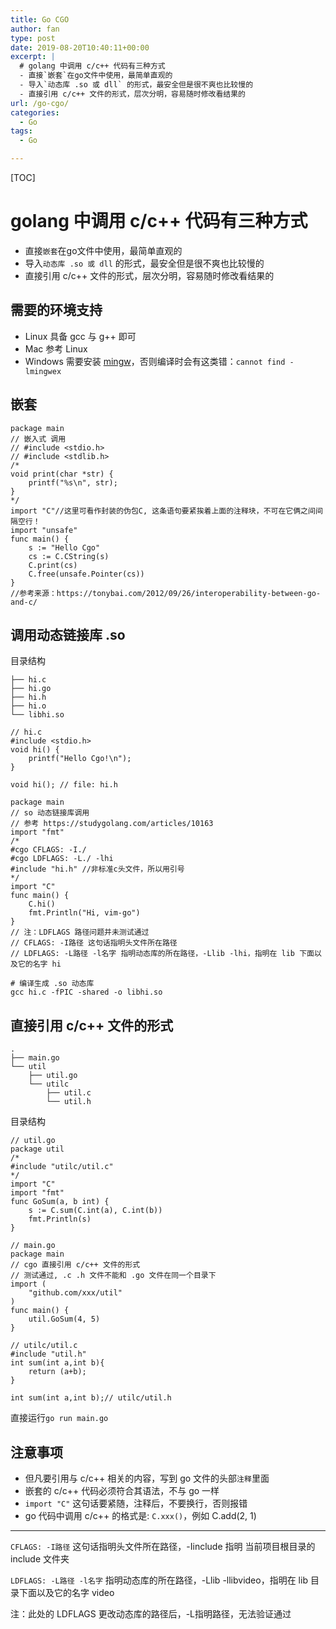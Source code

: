 ```yaml
---
title: Go CGO
author: fan
type: post
date: 2019-08-20T10:40:11+00:00
excerpt: |
  # golang 中调用 c/c++ 代码有三种方式
  - 直接`嵌套`在go文件中使用，最简单直观的
  - 导入`动态库 .so 或 dll` 的形式，最安全但是很不爽也比较慢的
  - 直接引用 c/c++ 文件的形式，层次分明，容易随时修改看结果的
url: /go-cgo/
categories:
  - Go
tags:
  - Go

---
```

[TOC]

# golang 中调用 c/c++ 代码有三种方式

  * 直接`嵌套`在go文件中使用，最简单直观的
  * 导入`动态库 .so 或 dll` 的形式，最安全但是很不爽也比较慢的
  * 直接引用 c/c++ 文件的形式，层次分明，容易随时修改看结果的

## 需要的环境支持

  * Linux 具备 gcc 与 g++ 即可
  * Mac 参考 Linux
  * Windows 需要安装 <a href="https://link.juejin.im/?target=http%3A%2F%2Fwww.mingw.org%2F" rel="noopener noreferrer">mingw</a>，否则编译时会有这类错：`cannot find -lmingwex`

## 嵌套

<pre><code class="language-go line-numbers">package main
// 嵌入式 调用
// #include &lt;stdio.h&gt;
// #include &lt;stdlib.h&gt;
/*
void print(char *str) {
    printf("%s\n", str);
}
*/
import "C"//这里可看作封装的伪包C, 这条语句要紧挨着上面的注释块，不可在它俩之间间隔空行！
import "unsafe"
func main() {
    s := "Hello Cgo"
    cs := C.CString(s)
    C.print(cs)
    C.free(unsafe.Pointer(cs))
}
//参考来源：https://tonybai.com/2012/09/26/interoperability-between-go-and-c/
</code></pre>

## 调用动态链接库 .so

目录结构

<pre><code class="language-sh line-numbers">├── hi.c
├── hi.go
├── hi.h
├── hi.o
└── libhi.so
</code></pre>

<pre><code class="language-c line-numbers">// hi.c
#include &lt;stdio.h&gt;
void hi() {
    printf("Hello Cgo!\n");
}
</code></pre>

<pre><code class="language-c line-numbers">void hi(); // file: hi.h
</code></pre>

<pre><code class="language-go line-numbers">package main
// so 动态链接库调用
// 参考 https://studygolang.com/articles/10163
import "fmt"
/*
#cgo CFLAGS: -I./
#cgo LDFLAGS: -L./ -lhi
#include "hi.h" //非标准c头文件，所以用引号
*/
import "C"
func main() {
    C.hi()
    fmt.Println("Hi, vim-go")
}
// 注：LDFLAGS 路径问题并未测试通过
// CFLAGS: -I路径 这句话指明头文件所在路径
// LDFLAGS: -L路径 -l名字 指明动态库的所在路径，-Llib -lhi，指明在 lib 下面以及它的名字 hi
</code></pre>

<pre><code class="language-sh line-numbers"># 编译生成 .so 动态库
gcc hi.c -fPIC -shared -o libhi.so
</code></pre>

## 直接引用 c/c++ 文件的形式

<pre><code class="language-sh line-numbers">.
├── main.go
└── util
    ├── util.go
    └── utilc
        ├── util.c
        └── util.h
</code></pre>

目录结构

<pre><code class="language-go line-numbers">// util.go
package util
/*
#include "utilc/util.c"
*/
import "C"
import "fmt"
func GoSum(a, b int) {
    s := C.sum(C.int(a), C.int(b))
    fmt.Println(s)
}
</code></pre>

<pre><code class="language-go line-numbers">// main.go
package main
// cgo 直接引用 c/c++ 文件的形式
// 测试通过, .c .h 文件不能和 .go 文件在同一个目录下
import (
    "github.com/xxx/util"
)
func main() {
    util.GoSum(4, 5)
}
</code></pre>

<pre><code class="language-c line-numbers">// utilc/util.c
#include "util.h"
int sum(int a,int b){
    return (a+b);
}
</code></pre>

<pre><code class="language-c line-numbers">int sum(int a,int b);// utilc/util.h
</code></pre>

直接运行`go run main.go`

## 注意事项

  * 但凡要引用与 c/c++ 相关的内容，写到 go 文件的头部`注释`里面
  * 嵌套的 c/c++ 代码必须符合其语法，不与 go 一样
  * `import "C"` 这句话要紧随，注释后，不要换行，否则报错
  * go 代码中调用 c/c++ 的格式是: `C.xxx()`，例如 C.add(2, 1)

* * *

`CFLAGS: -I路径` 这句话指明头文件所在路径，-Iinclude 指明 当前项目根目录的 include 文件夹
  
`LDFLAGS: -L路径 -l名字` 指明动态库的所在路径，-Llib -llibvideo，指明在 lib 目录下面以及它的名字 video
  
注：此处的 LDFLAGS 更改动态库的路径后，-L指明路径，无法验证通过</p>